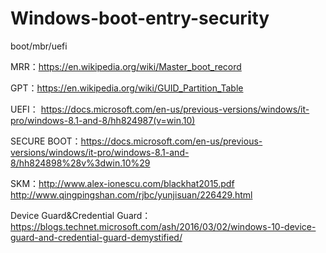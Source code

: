 # Windows-boot-entry-security
boot/mbr/uefi

MRR：https://en.wikipedia.org/wiki/Master_boot_record

GPT：https://en.wikipedia.org/wiki/GUID_Partition_Table

UEFI： https://docs.microsoft.com/en-us/previous-versions/windows/it-pro/windows-8.1-and-8/hh824987(v=win.10)

SECURE BOOT：https://docs.microsoft.com/en-us/previous-versions/windows/it-pro/windows-8.1-and-8/hh824898%28v%3dwin.10%29

SKM：http://www.alex-ionescu.com/blackhat2015.pdf
     http://www.qingpingshan.com/rjbc/yunjisuan/226429.html

Device Guard&Credential Guard：https://blogs.technet.microsoft.com/ash/2016/03/02/windows-10-device-guard-and-credential-guard-demystified/
